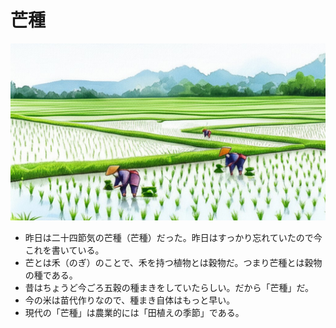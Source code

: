 # 芒種
![芒種の光景](img/rice_planting.jpg)
- 昨日は二十四節気の芒種（芒種）だった。昨日はすっかり忘れていたので今これを書いている。
- 芒とは禾（のぎ）のことで、禾を持つ植物とは穀物だ。つまり芒種とは穀物の種である。
- 昔はちょうど今ごろ五穀の種まきをしていたらしい。だから「芒種」だ。
- 今の米は苗代作りなので、種まき自体はもっと早い。
- 現代の「芒種」は農業的には「田植えの季節」である。
 
